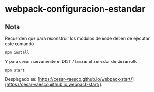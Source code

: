 # webpack-configuracion-estandar



## Nota
Recuerden que para reconstruir los módulos de node deben de ejecutar este comando

```
npm install
```

Y para crear nuevamente el DIST / lanzar el servidor de desarrollo

```
npm start
```

Desplegado en:  [https://cesar-vaesco.github.io/webpack-start/](https://cesar-vaesco.github.io/webpack-start/).

